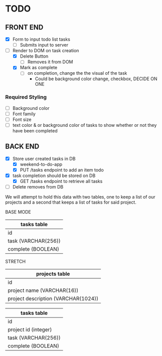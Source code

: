 # TODO

## FRONT END

- [x] Form to input todo list tasks
  - [ ] Submits input to server
- [ ] Render to DOM on task creation
  - [x] Delete Button
    - [ ] Removes it from DOM
  - [x] Mark as complete
    - [ ] on completion, change the the visual of the task
      - Could be background color change, checkbox, DECIDE ON ONE

### Required Styling

- [ ] Background color
- [ ] Font family
- [ ] Font size
- [ ] text color & or background color of tasks to show whether or not they have been completed

## BACK END

- [x] Store user created tasks in DB
  - [x] weekend-to-do-app
  - [x] PUT /tasks endpoint to add an item todo
- [x] task completion should be stored on DB
  - [x] GET /tasks endpoint to retrieve all tasks
- [ ] Delete removes from DB

We will attempt to hold this data with two tables, one to keep a list of our projects and a second that keeps a list of tasks for said project.

BASE MODE

| tasks table         |
| ------------------- |
| id                  |
| task (VARCHAR(256)) |
| complete (BOOLEAN)  |

STRETCH

| projects table                      |
| ----------------------------------- |
| id                                  |
| project name (VARCHAR(16))          |
| project description (VARCHAR(1024)) |

| tasks table          |
| -------------------- |
| id                   |
| project id (integer) |
| task (VARCHAR(256))  |
| complete (BOOLEAN)   |
